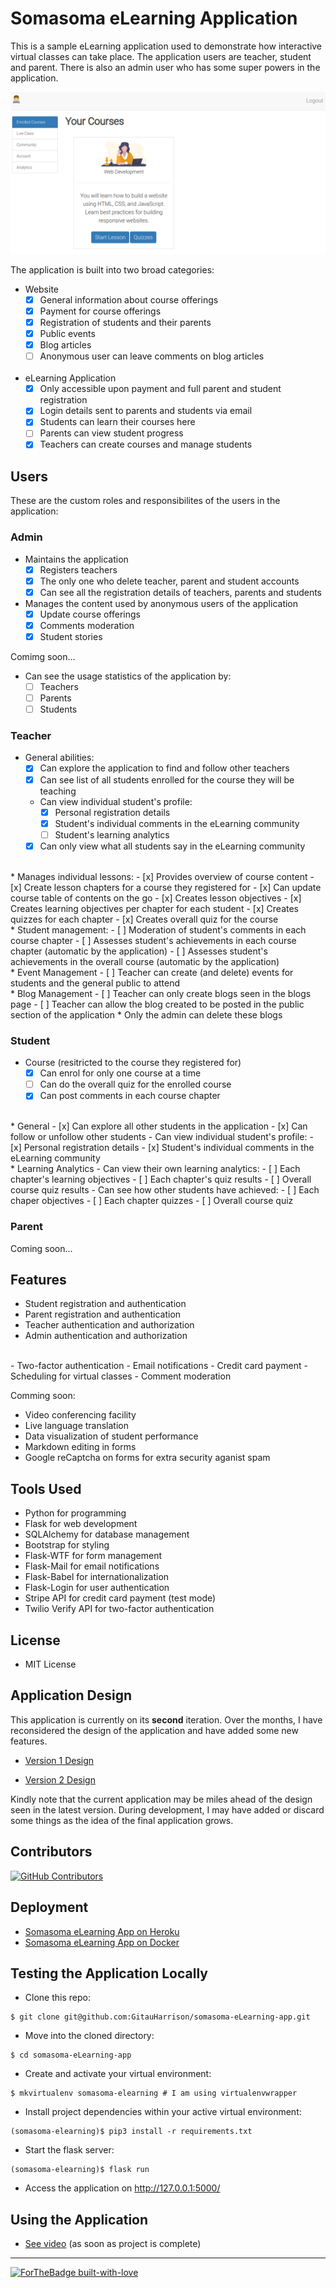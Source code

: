 # Somasoma eLearning Application

This is a sample eLearning application used to demonstrate how interactive virtual classes can take place. The application users are teacher, student and  parent. There is also an admin user who has some super powers in the application.

![Student Dashboard](app/static/images/student_dashboard.png)

The application is built into two broad categories:
 - Website
   - [x] General information about course offerings
   - [x] Payment for course offerings
   - [x] Registration of students and their parents
   - [x] Public events
   - [x] Blog articles
   - [ ] Anonymous user can leave comments on blog articles
   <br>
 - eLearning Application
    - [x] Only accessible upon payment and full parent and student registration
    - [x] Login details sent to parents and students via email
    - [x] Students can learn their courses here
    - [ ] Parents can view student progress
    - [x] Teachers can create courses and manage students
## Users

These are the custom roles and responsibilites of the users in the application:

### Admin

* Maintains the application
  - [x]  Registers teachers
  - [x] The only one who delete teacher, parent and student accounts
  - [x] Can see all the registration details of teachers, parents and students
* Manages the content used by anonymous users of the application
  - [x] Update course offerings
  - [x] Comments moderation
  - [x] Student stories 

Comimg soon...
- Can see the usage statistics of the application by:
  - [ ] Teachers
  - [ ] Parents
  - [ ] Students

### Teacher

* General abilities:
  - [x] Can explore the application to find and follow other teachers
  - [x] Can see list of all students enrolled for the course they will be teaching
  - Can view individual student's profile:
    - [x] Personal registration details
    - [x] Student's individual comments in the eLearning community
    - [ ] Student's learning analytics
  - [x] Can only view what all students say in the eLearning community
<br>
* Manages individual lessons:
  - [x] Provides overview of course content
  - [x] Create lesson chapters for a course they registered for
  - [x] Can update course table of contents on the go
  - [x] Creates lesson objectives
  - [x] Creates learning objectives per chapter for each student
  - [x] Creates quizzes for each chapter
  - [x] Creates overall quiz for the course
<br>
* Student management:
  - [ ] Moderation of student's comments in each course chapter
  - [ ] Assesses student's achievements in each course chapter (automatic by the application)
  - [ ] Assesses student's achievements in the overall course (automatic by the application)
<br>
* Event Management
  - [ ] Teacher can create (and delete) events for students and the general public to attend
<br>
* Blog Management
  - [ ] Teacher can only create blogs seen in the blogs page
  - [ ] Teacher can allow the blog created to be posted in the public section of the application
  * Only the admin can delete these blogs

### Student

* Course (resitricted to the course they registered for)
  - [x] Can enrol for only one course at a time
  - [ ] Can do the overall quiz for the enrolled course
  - [x] Can post comments in each course chapter
<br>
* General
  - [x] Can explore all other students in the application
  - [x] Can follow or unfollow other students
  - Can view individual student's profile:
    - [x] Personal registration details
    - [x] Student's individual comments in the eLearning community
<br>
* Learning Analytics
  - Can view their own learning analytics:
    - [ ] Each chapter's learning objectives
    - [ ] Each chapter's quiz results
    - [ ] Overall course quiz results
  - Can see how other students have achieved:
    - [ ] Each chaper objectives
    - [ ] Each chapter quizzes
    - [ ] Overall course quiz

### Parent

Coming soon...

## Features

- Student registration and authentication
- Parent registration and authentication
- Teacher authentication and authorization
- Admin authentication and authorization
<br>
- Two-factor authentication
- Email notifications
- Credit card payment
- Scheduling for virtual classes
- Comment moderation

Comming soon:
- Video conferencing facility
- Live language translation
- Data visualization of student performance
- Markdown editing in forms
- Google reCaptcha on forms for extra security aganist spam

## Tools Used

- Python for programming
- Flask for web development
- SQLAlchemy for database management
- Bootstrap for styling
- Flask-WTF for form management
- Flask-Mail for email notifications
- Flask-Babel for internationalization
- Flask-Login for user authentication
- Stripe API for credit card payment (test mode)
- Twilio Verify API for two-factor authentication


## License

- MIT License

## Application Design

This application is currently on its **second** iteration. Over the months, I have reconsidered the design of the application and have added some new features.

- [Version 1 Design](https://www.figma.com/proto/uG0hCD0uuAYbWZIhjf6fPz/somasoma-eLearning-app?node-id=179%3A2&scaling=min-zoom&page-id=0%3A1) 

- [Version 2 Design](https://www.figma.com/proto/AzhdESXorALZD9F0rPUeEs/somasoma_version3_student?node-id=5%3A17&scaling=min-zoom&page-id=0%3A1&starting-point-node-id=5%3A17&show-proto-sidebar=1)

Kindly note that the current application may be miles ahead of the design seen in the latest version. During development, I may have added or discard some things as the idea of the final application grows.


## Contributors

[![GitHub Contributors](https://img.shields.io/github/contributors/GitauHarrison/somasoma-eLearning-app)](https://github.com/GitauHarrison/somasoma-eLearning-app/graphs/contributors)

## Deployment

- [Somasoma eLearning App on Heroku]()
- [Somasoma eLearning App on Docker]()

## Testing the Application Locally

* Clone this repo:
```
$ git clone git@github.com:GitauHarrison/somasoma-eLearning-app.git
```

* Move into the cloned directory:

```
$ cd somasoma-eLearning-app
```

* Create and activate your virtual environment:

```
$ mkvirtualenv somasoma-elearning # I am using virtualenvwrapper
```

* Install project dependencies within your active virtual environment:

```
(somasoma-elearning)$ pip3 install -r requirements.txt
```

* Start the flask server:

```
(somasoma-elearning)$ flask run
```

* Access the application on http://127.0.0.1:5000/

## Using the Application

* [See video]() (as soon as project is complete)

<hr>

[![ForTheBadge built-with-love](http://ForTheBadge.com/images/badges/built-with-love.svg)](https://github.com/GitauHarrison/)